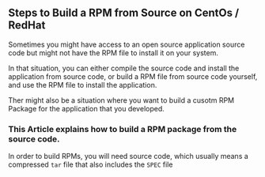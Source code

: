 ## Steps to Build a RPM from Source on CentOs / RedHat
Sometimes you might have access to an open source application source code but might not have the RPM file to install it on your system.

In that situation, you can either compile the source code and install the application from source code, or build a RPM file from source code yourself, and use the RPM file to install the application.

Ther might also be a situation where you want to build a cusotm RPM Package for the application that you developed.

### This Article explains how to build a RPM package from the source code.

In order to build RPMs, you will need source code, which usually means a compressed `tar` file that also includes the `SPEC` file
